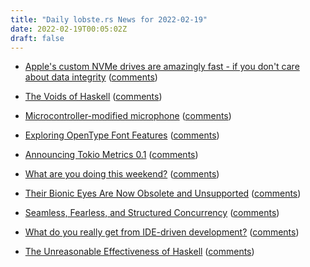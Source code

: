 ```yaml
---
title: "Daily lobste.rs News for 2022-02-19"
date: 2022-02-19T00:05:02Z
draft: false
---
```






- [Apple's custom NVMe drives are amazingly fast - if you don't care about data integrity](https://mobile.twitter.com/marcan42/status/1494213855387734019)
  ([comments](https://lobste.rs/s/j5x2pm/apple_s_custom_nvme_drives_are_amazingly))



- [The Voids of Haskell](https://github.com/graninas/The-Voids-Of-Haskell)
  ([comments](https://lobste.rs/s/o2yrfh/voids_haskell))



- [Microcontroller-modified microphone](https://seancoates.com/blogs/modified-microphone)
  ([comments](https://lobste.rs/s/ngirjg/microcontroller_modified_microphone))



- [Exploring OpenType Font Features](https://blog.lambda.cx/posts/opentype-font-exploration/)
  ([comments](https://lobste.rs/s/74dbew/exploring_opentype_font_features))



- [Announcing Tokio Metrics 0.1](https://tokio.rs/blog/2022-02-announcing-tokio-metrics)
  ([comments](https://lobste.rs/s/x0cv94/announcing_tokio_metrics_0_1))



- [What are you doing this weekend?]()
  ([comments](https://lobste.rs/s/85sbg4/what_are_you_doing_this_weekend))



- [Their Bionic Eyes Are Now Obsolete and Unsupported](https://spectrum.ieee.org/bionic-eye-obsolete)
  ([comments](https://lobste.rs/s/cultag/their_bionic_eyes_are_now_obsolete))



- [Seamless, Fearless, and Structured Concurrency](https://verdagon.dev/blog/seamless-fearless-structured-concurrency)
  ([comments](https://lobste.rs/s/v17ibz/seamless_fearless_structured))



- [What do you really get from IDE-driven development?](https://briandfoy.github.io/ide-driven-development/)
  ([comments](https://lobste.rs/s/aifynf/what_do_you_really_get_from_ide_driven))



- [The Unreasonable Effectiveness of Haskell](https://medium.com/pragmatic-programmers/the-unreasonable-effectiveness-of-haskell-48d92c2fe266)
  ([comments](https://lobste.rs/s/iiqlwa/unreasonable_effectiveness_haskell))


